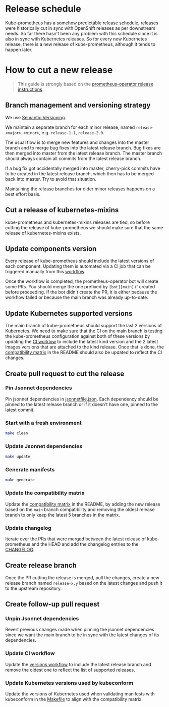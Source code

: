 # Release schedule

Kube-prometheus has a somehow predictable release schedule, releases were
historically cut in sync with OpenShift releases as per downstream needs. So
far there hasn't been any problem with this schedule since it is also in sync
with Kubernetes releases. So for every new Kubernetes release, there is a new
release of kube-prometheus, although it tends to happen later. 

# How to cut a new release

> This guide is strongly based on the [prometheus-operator release
instructions](https://github.com/prometheus-operator/prometheus-operator/blob/master/RELEASE.md).

## Branch management and versioning strategy

We use [Semantic Versioning](http://semver.org/).

We maintain a separate branch for each minor release, named
`release-<major>.<minor>`, e.g. `release-1.1`, `release-2.0`.

The usual flow is to merge new features and changes into the master branch and
to merge bug fixes into the latest release branch. Bug fixes are then merged
into master from the latest release branch. The master branch should always
contain all commits from the latest release branch.

If a bug fix got accidentally merged into master, cherry-pick commits have to be
created in the latest release branch, which then has to be merged back into
master. Try to avoid that situation.

Maintaining the release branches for older minor releases happens on a best
effort basis.

## Cut a release of kubernetes-mixins

kube-prometheus and kubernetes-mixins releases are tied, so before cutting the
release of kube-prometheus we should make sure that the same release of
kubernetes-mixins exists.

## Update components version

Every release of kube-prometheus should include the latest versions of each
component. Updating them is automated via a CI job that can be triggered
manually from this
[workflow](https://github.com/prometheus-operator/kube-prometheus/actions/workflows/versions.yaml).

Once the workflow is completed, the prometheus-operator bot will create some
PRs. You should merge the one prefixed by `[bot][main]` if created before
proceeding. If the bot didn't create the PR, it is either because the workflow
failed or because the main branch was already up-to-date.

## Update Kubernetes supported versions

The main branch of kube-prometheus should support the last 2 versions of
Kubernetes. We need to make sure that the CI on the main branch is testing the
kube-prometheus configuration against both of these versions by updating the [CI
worklow](/.github/workflows/ci.yaml) to include the latest kind version and the
2 latest images versions that are attached to the kind release. Once that is
done, the [compatibility matrix](/README.md#kubernetes-compatibility-matrix) in
the README should also be updated to reflect the CI changes.

## Create pull request to cut the release

### Pin Jsonnet dependencies

Pin jsonnet dependencies in
[jsonnetfile.json](/jsonnet/kube-prometheus/jsonnetfile.json). Each dependency
should be pinned to the latest release branch or if it doesn't have one, pinned
to the latest commit. 

### Start with a fresh environment

```bash
make clean
```

### Update Jsonnet dependencies

```bash
make update
```

### Generate manifests

```bash
make generate
```

### Update the compatibility matrix

Update the [compatibility matrix](/README.md#kubernetes-compatibility-matrix) in
the README, by adding the new release based on the `main` branch compatibility
and removing the oldest release branch to only keep the latest 5 branches in the
matrix.

### Update changelog

Iterate over the PRs that were merged between the latest release of kube-prometheus and the HEAD and add the changelog entries to the [CHANGELOG](/CHANGELOG.md).

## Create release branch

Once the PR cutting the release is merged, pull the changes, create a new
release branch named `release-x.y` based on the latest changes and push it to
the upstream repository.

## Create follow-up pull request

### Unpin Jsonnet dependencies

Revert previous changes made when pinning the jsonnet dependencies since we want
the main branch to be in sync with the latest changes of its dependencies.

### Update CI workflow

Update the [versions workflow](/.github/workflows/versions.yaml) to include the latest release branch and remove the oldest one to reflect the list of supported releases.

### Update Kubernetes versions used by kubeconform

Update the versions of Kubernetes used when validating manifests with
kubeconform in the [Makefile](/Makefile) to align with the compatibility
matrix.
